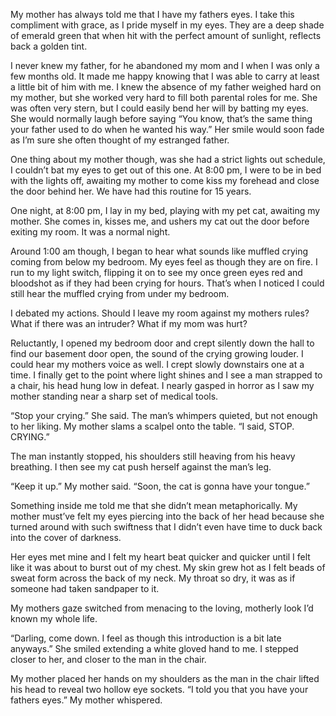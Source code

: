 My mother has always told me that I have my fathers eyes. I take this compliment with grace, as I pride myself in my eyes. They are a deep shade of emerald green that when hit with the perfect amount of sunlight, reflects back a golden tint. 

I never knew my father, for he abandoned my mom and I when I was only a few months old. It made me happy knowing that I was able to carry at least a little bit of him with me. I knew the absence of my father weighed hard on my mother, but she worked very hard to fill both parental roles for me. She was often very stern, but I could easily bend her will by batting my eyes. She would normally laugh before saying “You know, that’s the same thing your father used to do when he wanted his way.” Her smile would soon fade as I’m sure she often thought of my estranged father. 

One thing about my mother though, was she had a strict lights out schedule, I couldn’t bat my eyes to get out of this one. At 8:00 pm, I were to be in bed with the lights off, awaiting my mother to come kiss my forehead and close the door behind her. We have had this routine for 15 years. 

One night, at 8:00 pm, I lay in my bed, playing with my pet cat, awaiting my mother. She comes in, kisses me, and ushers my cat out the door before exiting my room. It was a normal night. 

Around 1:00 am though, I began to hear what sounds like muffled crying coming from below my bedroom. My eyes feel as though they are on fire. I run to my light switch, flipping it on to see my once green eyes red and bloodshot as if they had been crying for hours. That’s when I noticed I could still hear the muffled crying from under my bedroom.

I debated my actions. Should I leave my room against my mothers rules? What if there was an intruder? What if my mom was hurt?

Reluctantly, I opened my bedroom door and crept silently down the hall to find our basement door open, the sound of the crying growing louder. I could hear my mothers voice as well. I crept slowly downstairs one at a time. I finally get to the point where light shines and I see a man strapped to a chair, his head hung low in defeat. I nearly gasped in horror as I saw my mother standing near a sharp set of medical tools. 

“Stop your crying.” She said. The man’s whimpers quieted, but not enough to her liking. My mother slams a scalpel onto the table. “I said, STOP. CRYING.” 

The man instantly stopped, his shoulders still heaving from his heavy breathing. I then see my cat push herself against the man’s leg. 

“Keep it up.” My mother said. “Soon, the cat is gonna have your tongue.”

Something inside me told me that she didn’t mean metaphorically. My mother must’ve felt my eyes piercing into the back of her head because she turned around with such swiftness that I didn’t even have time to duck back into the cover of darkness. 

Her eyes met mine and I felt my heart beat quicker and quicker until I felt like it was about to burst out of my chest. My skin grew hot as I felt beads of sweat form across the back of my neck. My throat so dry, it was as if someone had taken sandpaper to it.

My mothers gaze switched from menacing to the loving, motherly look I’d known my whole life.

“Darling, come down. I feel as though this introduction is a bit late anyways.” She smiled extending a white gloved hand to me. I stepped closer to her, and closer to the man in the chair. 

My mother placed her hands on my shoulders as the man in the chair lifted his head to reveal two hollow eye sockets. “I told you that you have your fathers eyes.” My mother whispered.